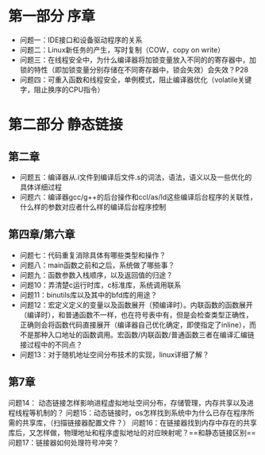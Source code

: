 # 第一部分 序章
- 问题一：IDE接口和设备驱动程序的关系
- 问题二：Linux新任务的产生，写时复制（COW，copy on write）
- 问题三：在线程安全中，为什么编译器将加锁变量放入不同的的寄存器中，加锁的特性（即加锁变量分别存储在不同寄存器中，锁会失效）会失效？P28
- 问题四：可重入函数和线程安全，单例模式，阻止编译器优化（volatile关键字，阻止换序的CPU指令）
# 第二部分 静态链接
## 第二章
- 问题五：编译器从.i文件到编译后文件.s的词法，语法，语义以及一些优化的具体详细过程
- 问题六：编译器gcc/g++的后台操作和ccl/as/ld这些编译后台程序的关联性，什么样的参数对应者什么样的编译后台程序控制
## 第四章/第六章
- 问题七：代码重复消除具体有哪些类型和操作？
- 问题八：main函数之前和之后，系统做了哪些事？
- 问题九：函数参数入栈顺序，以及返回值的归途？
- 问题10：弄清楚c运行时库，c标准库，系统调用联系
- 问题11：binutils库以及其中的bfd库的用途？
- 问题12：宏定义定义的变量以及函数展开（预编译时）。内联函数的函数展开（编译时），和普通函数不一样，也在符号表中有，但是会检查类型正确性，正确则会将函数代码直接展开（编译器自己优化确定，即使指定了inline），而不是那种入口地址的函数调用。宏函数/内联函数/普通函数三者在编译汇编链接过程中的不同点？
- 问题13：对于随机地址空间分布技术的实现，linux详细了解？
## 第7章
问题14： 动态链接怎样影响进程虚拟地址空间分布，存储管理，内存共享以及进程线程等机制的？
问题15：动态链接时，os怎样找到系统中为什么已存在程序所需的共享库，（扫描链接器配置文件？）
问题16：在链接器找到内存中存在的共享库后，又怎样做，物理地址和程序虚拟地址的对应映射呢？==和静态链接区别==
问题17：链接器如何处理符号冲突？